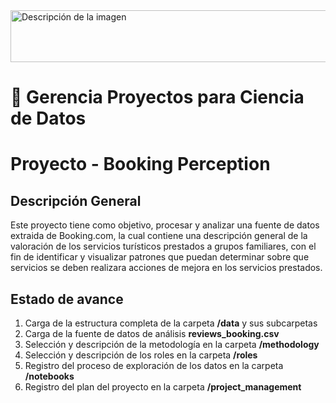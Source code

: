 <image src="docs/images/encabezado.png" alt="Descripción de la imagen" width="800" height="83">

#
# 📖 Gerencia Proyectos para Ciencia de Datos

# Proyecto - Booking Perception
## Descripción General
Este proyecto tiene como objetivo, procesar y analizar una fuente de datos extraida de Booking.com, la cual contiene una descripción general de la valoración de los servicios turísticos prestados a grupos familiares, con el fin de identificar y visualizar patrones que puedan determinar sobre que servicios se deben realizara acciones de mejora en los servicios prestados.

Estado de avance
------------------
1. Carga de la estructura completa de la carpeta **/data** y sus subcarpetas
2. Carga de la fuente de datos de análisis **reviews_booking.csv**
3. Selección y descripción de la metodología en la carpeta **/methodology**
4. Selección y descripción de los roles en la carpeta **/roles**
5. Registro del proceso de exploración de los datos en la carpeta **/notebooks**
6. Registro del plan del proyecto en la carpeta **/project_management**